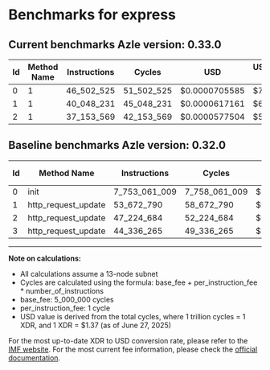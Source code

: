 # Benchmarks for express

## Current benchmarks Azle version: 0.33.0
| Id | Method Name | Instructions | Cycles | USD | USD/Million Calls | Change |
|-----------|-------------|------------|--------|-----|--------------|-------|
| 0 | 1 | 46_502_525 | 51_502_525 | $0.0000705585 | $70.55 | <font color="green">-7_706_558_484</font> |
| 1 | 1 | 40_048_231 | 45_048_231 | $0.0000617161 | $61.71 | <font color="green">-13_624_559</font> |
| 2 | 1 | 37_153_569 | 42_153_569 | $0.0000577504 | $57.75 | <font color="green">-10_071_115</font> |

## Baseline benchmarks Azle version: 0.32.0
| Id | Method Name | Instructions | Cycles | USD | USD/Million Calls |
|-----------|-------------|------------|--------|-----|--------------|
| 0 | init | 7_753_061_009 | 7_758_061_009 | $0.0106285436 | $10_628.54 |
| 1 | http_request_update | 53_672_790 | 58_672_790 | $0.0000803817 | $80.38 |
| 2 | http_request_update | 47_224_684 | 52_224_684 | $0.0000715478 | $71.54 |
| 3 | http_request_update | 44_336_265 | 49_336_265 | $0.0000675907 | $67.59 |



---

**Note on calculations:**
- All calculations assume a 13-node subnet
- Cycles are calculated using the formula: base_fee + per_instruction_fee \* number_of_instructions
- base_fee: 5_000_000 cycles
- per_instruction_fee: 1 cycle
- USD value is derived from the total cycles, where 1 trillion cycles = 1 XDR, and 1 XDR = $1.37 (as of June 27, 2025)

For the most up-to-date XDR to USD conversion rate, please refer to the [IMF website](https://www.imf.org/external/np/fin/data/rms_sdrv.aspx).
For the most current fee information, please check the [official documentation](https://internetcomputer.org/docs/references/cycles-cost-formulas).
